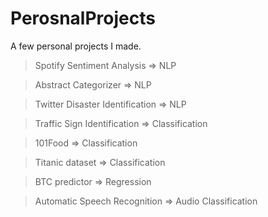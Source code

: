 # PerosnalProjects
A few personal projects I made.

> Spotify Sentiment Analysis => NLP 

> Abstract Categorizer => NLP 

> Twitter Disaster Identification => NLP 

> Traffic Sign Identification => Classification

> 101Food => Classification

> Titanic dataset => Classification 

> BTC predictor => Regression 

> Automatic Speech Recognition => Audio Classification 



